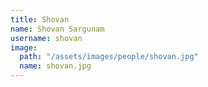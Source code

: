 ```yaml
---
title: Shovan
name: Shovan Sargunam
username: shovan
image:
  path: "/assets/images/people/shovan.jpg"
  name: shovan.jpg
---
```


